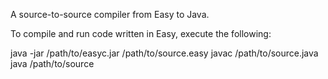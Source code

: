 A source-to-source compiler from Easy to Java. 

To compile and run code written in Easy, execute the following:

java -jar /path/to/easyc.jar /path/to/source.easy
javac /path/to/source.java
java /path/to/source

